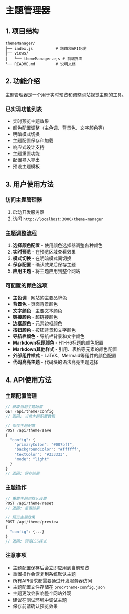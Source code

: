 # 主题管理器

## 1. 项目结构

```
themeManager/
├── index.js          # 路由和API处理
├── views/
│   └── themeManager.ejs # 前端界面
└── README.md         # 说明文档
```

## 2. 功能介绍

主题管理器是一个用于实时预览和调整网站视觉主题的工具。

### 已实现功能列表

- 实时预览主题效果
- 颜色配置调整（主色调、背景色、文字颜色等）
- 明暗模式切换
- 主题配置保存和加载
- 响应式设计支持
- 主题重置功能
- 配置导入导出
- 预设主题模板

## 3. 用户使用方法

### 访问主题管理器
1. 启动开发服务器
2. 访问 `http://localhost:3000/theme-manager`

### 主题调整流程
1. **选择颜色配置** - 使用颜色选择器调整各种颜色
2. **实时预览** - 在预览区域查看效果
3. **模式切换** - 在明暗模式间切换
4. **保存配置** - 确认效果后保存主题
5. **应用主题** - 将主题应用到整个网站

### 可配置的颜色选项
- **主色调** - 网站的主要品牌色
- **背景色** - 页面背景颜色
- **文字颜色** - 主要文本颜色
- **链接颜色** - 超链接颜色
- **边框颜色** - 元素边框颜色
- **按钮颜色** - 按钮背景和文字颜色
- **导航栏颜色** - 导航栏背景和文字颜色
- **Markdown标题颜色** - H1-H6标题的颜色配置
- **Markdown其他样式** - 引用、表格等元素的颜色配置
- **外部组件样式** - LaTeX、Mermaid等组件的颜色配置
- **代码高亮主题** - 代码块的语法高亮主题选择

## 4. API使用方法

### 主题配置管理
```javascript
// 获取当前主题配置
GET /api/theme/config
// 返回: 当前主题配置数据

// 保存主题配置
POST /api/theme/save
{
  "config": {
    "primaryColor": "#007bff",
    "backgroundColor": "#ffffff",
    "textColor": "#333333",
    "mode": "light"
  }
}
// 返回: 保存结果
```

### 主题操作
```javascript
// 重置主题到默认设置
POST /api/theme/reset
// 返回: 重置结果

// 预览主题效果
POST /api/theme/preview
{
  "config": {...}
}
// 返回: 预览CSS样式
```

### 注意事项

- 主题配置保存后会立即应用到当前预览
- 重置操作会恢复到系统默认主题
- 所有API请求都需要通过开发服务器访问
- 主题配置文件存储在 `prod/theme-config.json`
- 主题更改会影响整个网站外观
- 建议在测试环境中调试主题
- 保存前请确认预览效果